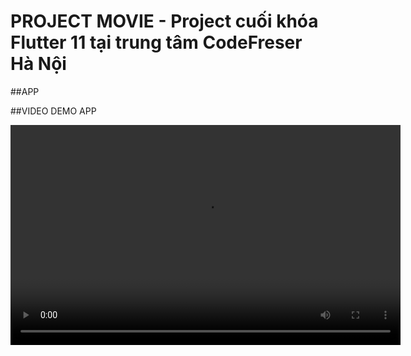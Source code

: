 # PROJECT MOVIE - Project cuối khóa Flutter 11 tại trung tâm CodeFreser Hà Nội

##APP

##VIDEO DEMO APP

<video width="624" height="352" controls>
  <source src="Brave.mp4" type="./screenshot/tuân.mp4">
  Your browser does not support the video tag.
</video>


